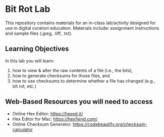 # Bit Rot Lab

This repository contains materials for an in-class lab/activity designed for use in digital curation education. Materials include: assignment instructions and sample files (.jpeg, .tiff, .txt). 

## Learning Objectives
In this lab you will learn: 
1. how to view & alter the raw contents of a file (i.e., the bits), 
2. how to generate checksums for those files, and 
3. how to use checksums to determine whether a file has changed (e.g., bit rot, etc.)

## Web-Based Resources you will need to access
* Online Hex Editor: https://hexed.it/ 
* Hex Editor for Mac: https://hexfiend.com/  
* Online Checksum Generator: https://codebeautify.org/checksum-calculator  
